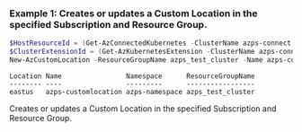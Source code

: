 ### Example 1: Creates or updates a Custom Location in the specified Subscription and Resource Group.
```powershell
$HostResourceId = (Get-AzConnectedKubernetes -ClusterName azps-connect -ResourceGroupName azps_test_cluster).Id
$ClusterExtensionId = (Get-AzKubernetesExtension -ClusterName azps-connect -ClusterType ConnectedClusters -ResourceGroupName azps_test_cluster -Name azps-extension).Id
New-AzCustomLocation -ResourceGroupName azps_test_cluster -Name azps-customlocation -Location eastus -ClusterExtensionId $ClusterExtensionId -HostResourceId $HostResourceId -Namespace azps-namespace
```

```output
Location Name                Namespace      ResourceGroupName
-------- ----                ---------      -----------------
eastus   azps-customlocation azps-namespace azps_test_cluster
```

Creates or updates a Custom Location in the specified Subscription and Resource Group.